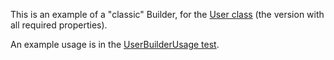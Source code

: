 This is an example of a "classic" Builder, for the
[User class](src/main/java/com/endoflineblog/type_safe_builder/User.java)
(the version with all required properties).

An example usage is in the [UserBuilderUsage test](src/test/java/UserBuilderUsage.java).
